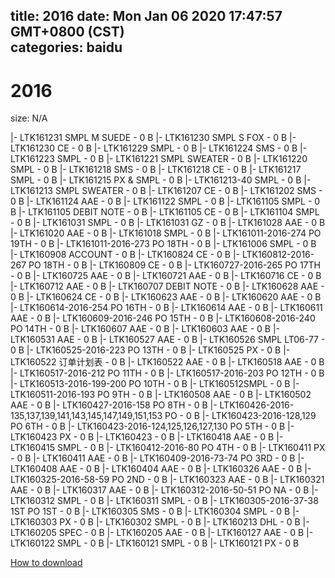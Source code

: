 
title: 2016
date: Mon Jan 06 2020 17:47:57 GMT+0800 (CST)    
categories: baidu
---

# 2016
size: N/A
 
 
|- LTK161231 SMPL M SUEDE - 0 B
|- LTK161230 SMPL S FOX - 0 B
|- LTK161230 CE - 0 B
|- LTK161229 SMPL - 0 B
|- LTK161224 SMS - 0 B
|- LTK161223 SMPL - 0 B
|- LTK161221 SMPL SWEATER - 0 B
|- LTK161220 SMPL - 0 B
|- LTK161218 SMS - 0 B
|- LTK161218 CE - 0 B
|- LTK161217 SMPL - 0 B
|- LTK161215 PX & SMPL - 0 B
|- LTK161213-40 SMPL - 0 B
|- LTK161213 SMPL SWEATER - 0 B
|- LTK161207 CE - 0 B
|- LTK161202 SMS - 0 B
|- LTK161124 AAE - 0 B
|- LTK161122 SMPL - 0 B
|- LTK161105 SMPL - 0 B
|- LTK161105 DEBIT NOTE - 0 B
|- LTK161105 CE - 0 B
|- LTK161104 SMPL - 0 B
|- LTK161031 SMPL - 0 B
|- LTK161031 GZ - 0 B
|- LTK161028 AAE - 0 B
|- LTK161020 AAE - 0 B
|- LTK161018 SMPL - 0 B
|- LTK161011-2016-274 PO 19TH - 0 B
|- LTK161011-2016-273  PO 18TH - 0 B
|- LTK161006 SMPL - 0 B
|- LTK160908 ACCOUNT - 0 B
|- LTK160824 CE - 0 B
|- LTK160812-2016-267 PO 18TH - 0 B
|- LTK160809 CE - 0 B
|- LTK160727-2016-265 PO 17TH - 0 B
|- LTK160725 AAE - 0 B
|- LTK160721 AAE - 0 B
|- LTK160716 CE - 0 B
|- LTK160712 AAE - 0 B
|- LTK160707 DEBIT NOTE - 0 B
|- LTK160628 AAE - 0 B
|- LTK160624 CE - 0 B
|- LTK160623 AAE - 0 B
|- LTK160620 AAE - 0 B
|- LTK160614-2016-254 PO 16TH - 0 B
|- LTK160614 AAE - 0 B
|- LTK160611 AAE - 0 B
|- LTK160609-2016-246 PO 15TH - 0 B
|- LTK160608-2016-240 PO 14TH - 0 B
|- LTK160607 AAE - 0 B
|- LTK160603 AAE - 0 B
|- LTK160531 AAE - 0 B
|- LTK160527 AAE - 0 B
|- LTK160526 SMPL LT06-77 - 0 B
|- LTK160525-2016-223 PO 13TH - 0 B
|- LTK160525 PX - 0 B
|- LTK160522 订单计划表 - 0 B
|- LTK160522 AAE - 0 B
|- LTK160518 AAE - 0 B
|- LTK160517-2016-212 PO 11TH - 0 B
|- LTK160517-2016-203 PO 12TH - 0 B
|- LTK160513-2016-199-200 PO 10TH - 0 B
|- LTK160512SMPL - 0 B
|- LTK160511-2016-193 PO 9TH - 0 B
|- LTK160508 AAE - 0 B
|- LTK160502 AAE - 0 B
|- LTK160427-2016-158 PO 8TH - 0 B
|- LTK160426-2016-135,137,139,141,143,145,147,149,151,153 PO - 0 B
|- LTK160423-2016-128,129 PO 6TH - 0 B
|- LTK160423-2016-124,125,126,127,130 PO 5TH - 0 B
|- LTK160423 PX - 0 B
|- LTK160423 - 0 B
|- LTK160418 AAE - 0 B
|- LTK160415 SMPL - 0 B
|- LTK160412-2016-80 PO 4TH - 0 B
|- LTK160411 PX - 0 B
|- LTK160411 AAE - 0 B
|- LTK160409-2016-73-74 PO 3RD - 0 B
|- LTK160408 AAE - 0 B
|- LTK160404 AAE - 0 B
|- LTK160326 AAE - 0 B
|- LTK160325-2016-58-59 PO 2ND - 0 B
|- LTK160323 AAE - 0 B
|- LTK160321 AAE - 0 B
|- LTK160317 AAE - 0 B
|- LTK160312-2016-50-51 PO NA - 0 B
|- LTK160312 SMPL - 0 B
|- LTK160311 SMPL - 0 B
|- LTK160305-2016-37-38 1ST PO 1ST - 0 B
|- LTK160305 SMS - 0 B
|- LTK160304 SMPL - 0 B
|- LTK160303 PX - 0 B
|- LTK160302 SMPL - 0 B
|- LTK160213 DHL - 0 B
|- LTK160205 SPEC - 0 B
|- LTK160205 AAE - 0 B
|- LTK160127 AAE - 0 B
|- LTK160122 SMPL - 0 B
|- LTK160121 SMPL - 0 B
|- LTK160121 PX - 0 B

[How to download](https://bpcam.bemobtrk.com/go/2ceec3aa-1ca2-46d6-b9ff-aaa5c184517c?jno=4053)